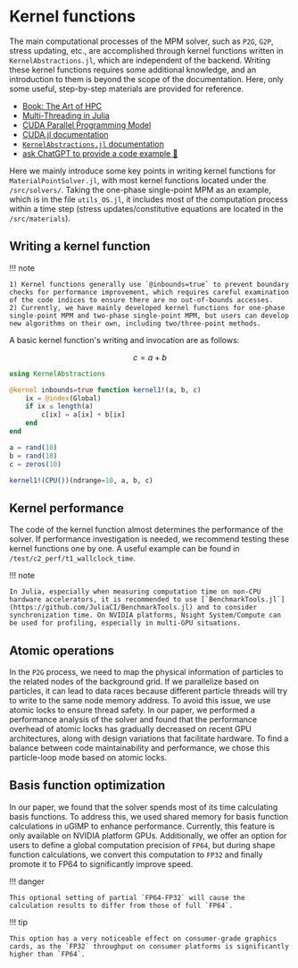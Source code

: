 # Kernel functions

The main computational processes of the MPM solver, such as `P2G`, `G2P`, stress updating, etc., are accomplished through kernel functions written in `KernelAbstractions.jl`, which are independent of the backend. Writing these kernel functions requires some additional knowledge, and an introduction to them is beyond the scope of the documentation. Here, only some useful, step-by-step materials are provided for reference.

- [Book: The Art of HPC](https://github.com/VictorEijkhout/TheArtofHPC_pdfs)
- [Multi-Threading in Julia](https://docs.julialang.org/en/v1/manual/multi-threading/)
- [CUDA Parallel Programming Model](https://docs.nvidia.com/cuda/cuda-c-programming-guide/)
- [CUDA.jl documentation](https://github.com/JuliaGPU/CUDA.jl)
- [`KernelAbstractions.jl` documentation](https://github.com/JuliaGPU/KernelAbstractions.jl)
- [ask ChatGPT to provide a code example 🤖](https://openai.com)

Here we mainly introduce some key points in writing kernel functions for `MaterialPointSolver.jl`, with most kernel functions located under the `/src/solvers/`. Taking the one-phase single-point MPM as an example, which is in the file `utils_OS.jl`, it includes most of the computation process within a time step (stress updates/constitutive equations are located in the `/src/materials`).

## Writing a kernel function

!!! note
    
    1) Kernel functions generally use `@inbounds=true` to prevent boundary checks for performance improvement, which requires careful examination of the code indices to ensure there are no out-of-bounds accesses.
    2) Currently, we have mainly developed kernel functions for one-phase single-point MPM and two-phase single-point MPM, but users can develop new algorithms on their own, including two/three-point methods.

A basic kernel function's writing and invocation are as follows:

```math
c = a + b
```

```julia
using KernelAbstractions

@kernel inbounds=true function kernel1!(a, b, c)
    ix = @index(Global)
    if ix ≤ length(a)
        c[ix] = a[ix] + b[ix]
    end
end

a = rand(10)
b = rand(10)
c = zeros(10)

kernel1!(CPU())(ndrange=10, a, b, c)
```

## Kernel performance

The code of the kernel function almost determines the performance of the solver. If performance investigation is needed, we recommend testing these kernel functions one by one. A useful example can be found in `/test/c2_perf/t1_wallclock_time`.

!!! note

    In Julia, especially when measuring computation time on non-CPU hardware accelerators, it is recommended to use [`BenchmarkTools.jl`](https://github.com/JuliaCI/BenchmarkTools.jl) and to consider synchronization time. On NVIDIA platforms, Nsight System/Compute can be used for profiling, especially in multi-GPU situations.

## Atomic operations

In the `P2G` process, we need to map the physical information of particles to the related nodes of the background grid. If we parallelize based on particles, it can lead to data races because different particle threads will try to write to the same node memory address. To avoid this issue, we use atomic locks to ensure thread safety. In our paper, we performed a performance analysis of the solver and found that the performance overhead of atomic locks has gradually decreased on recent GPU architectures, along with design variations that facilitate hardware. To find a balance between code maintainability and performance, we chose this particle-loop mode based on atomic locks.

## Basis function optimization

In our paper, we found that the solver spends most of its time calculating basis functions. To address this, we used shared memory for basis function calculations in uGIMP to enhance performance. Currently, this feature is only available on NVIDIA platform GPUs. Additionally, we offer an option for users to define a global computation precision of `FP64`, but during shape function calculations, we convert this computation to `FP32` and finally promote it to FP64 to significantly improve speed.

!!! danger

    This optional setting of partial `FP64-FP32` will cause the calculation results to differ from those of full `FP64`.
   
!!! tip

    This option has a very noticeable effect on consumer-grade graphics cards, as the `FP32` throughput on consumer platforms is significantly higher than `FP64`.